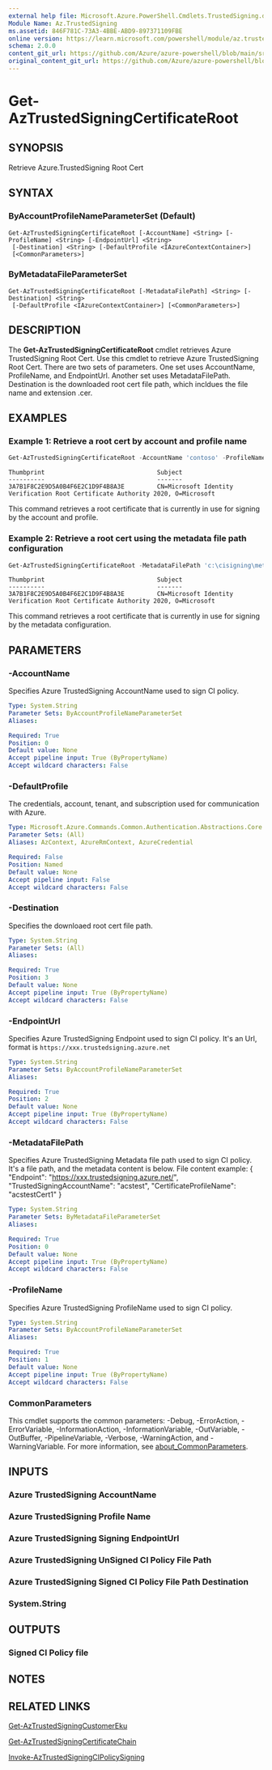 ```yaml
---
external help file: Microsoft.Azure.PowerShell.Cmdlets.TrustedSigning.dll-Help.xml
Module Name: Az.TrustedSigning
ms.assetid: 846F781C-73A3-4BBE-ABD9-897371109FBE
online version: https://learn.microsoft.com/powershell/module/az.trustedsigning/get-aztrustedsigningcertificateroot
schema: 2.0.0
content_git_url: https://github.com/Azure/azure-powershell/blob/main/src/TrustedSigning/TrustedSigning/help/Get-AzTrustedSigningCertificateRoot.md
original_content_git_url: https://github.com/Azure/azure-powershell/blob/main/src/TrustedSigning/TrustedSigning/help/Get-AzTrustedSigningCertificateRoot.md
---
```


# Get-AzTrustedSigningCertificateRoot

## SYNOPSIS
Retrieve Azure.TrustedSigning Root Cert

## SYNTAX

### ByAccountProfileNameParameterSet (Default)
```
Get-AzTrustedSigningCertificateRoot [-AccountName] <String> [-ProfileName] <String> [-EndpointUrl] <String>
 [-Destination] <String> [-DefaultProfile <IAzureContextContainer>]
 [<CommonParameters>]
```

### ByMetadataFileParameterSet
```
Get-AzTrustedSigningCertificateRoot [-MetadataFilePath] <String> [-Destination] <String>
 [-DefaultProfile <IAzureContextContainer>] [<CommonParameters>]
```

## DESCRIPTION
The **Get-AzTrustedSigningCertificateRoot** cmdlet retrieves Azure TrustedSigning Root Cert.
Use this cmdlet to retrieve Azure TrustedSigning Root Cert.
There are two sets of parameters. One set uses AccountName, ProfileName, and EndpointUrl. 
Another set uses MetadataFilePath.
Destination is the downloaded root cert file path, which incldues the file name and extension .cer.

## EXAMPLES

### Example 1: Retrieve a root cert by account and profile name
```powershell
Get-AzTrustedSigningCertificateRoot -AccountName 'contoso' -ProfileName 'contososigning' -EndpointUrl 'https://wus.trustedsigning.azure.net' -Destination 'c:\acs\certificateroot.cer'
```

```output
Thumbprint                               Subject
----------                               -------
3A7B1F8C2E9D5A0B4F6E2C1D9F4B8A3E         CN=Microsoft Identity Verification Root Certificate Authority 2020, O=Microsoft
```

This command retrieves a root certificate that is currently in use for signing by the account and profile.

### Example 2: Retrieve a root cert using the metadata file path configuration

```powershell
Get-AzTrustedSigningCertificateRoot -MetadataFilePath 'c:\cisigning\metadata_input.json' -Destination 'c:\acs\certificateroot.cer'
```

```output
Thumbprint                               Subject
----------                               -------
3A7B1F8C2E9D5A0B4F6E2C1D9F4B8A3E         CN=Microsoft Identity Verification Root Certificate Authority 2020, O=Microsoft
```

This command retrieves a root certificate that is currently in use for signing by the metadata configuration.

## PARAMETERS

### -AccountName
Specifies Azure TrustedSigning AccountName used to sign CI policy.

```yaml
Type: System.String
Parameter Sets: ByAccountProfileNameParameterSet
Aliases:

Required: True
Position: 0
Default value: None
Accept pipeline input: True (ByPropertyName)
Accept wildcard characters: False
```

### -DefaultProfile
The credentials, account, tenant, and subscription used for communication with Azure.

```yaml
Type: Microsoft.Azure.Commands.Common.Authentication.Abstractions.Core.IAzureContextContainer
Parameter Sets: (All)
Aliases: AzContext, AzureRmContext, AzureCredential

Required: False
Position: Named
Default value: None
Accept pipeline input: False
Accept wildcard characters: False
```

### -Destination
Specifies the downloaed root cert file path. 

```yaml
Type: System.String
Parameter Sets: (All)
Aliases:

Required: True
Position: 3
Default value: None
Accept pipeline input: True (ByPropertyName)
Accept wildcard characters: False
```

### -EndpointUrl
Specifies Azure TrustedSigning Endpoint used to sign CI policy. It's an Url, format is `https://xxx.trustedsigning.azure.net`

```yaml
Type: System.String
Parameter Sets: ByAccountProfileNameParameterSet
Aliases:

Required: True
Position: 2
Default value: None
Accept pipeline input: True (ByPropertyName)
Accept wildcard characters: False
```

### -MetadataFilePath
Specifies Azure TrustedSigning Metadata file path used to sign CI policy. It's a file path, and the metadata content is below. File content example:
{
  "Endpoint": "https://xxx.trustedsigning.azure.net/",
  "TrustedSigningAccountName": "acstest",
  "CertificateProfileName": "acstestCert1"
}

```yaml
Type: System.String
Parameter Sets: ByMetadataFileParameterSet
Aliases:

Required: True
Position: 0
Default value: None
Accept pipeline input: True (ByPropertyName)
Accept wildcard characters: False
```

### -ProfileName
Specifies Azure TrustedSigning ProfileName used to sign CI policy.

```yaml
Type: System.String
Parameter Sets: ByAccountProfileNameParameterSet
Aliases:

Required: True
Position: 1
Default value: None
Accept pipeline input: True (ByPropertyName)
Accept wildcard characters: False
```

### CommonParameters
This cmdlet supports the common parameters: -Debug, -ErrorAction, -ErrorVariable, -InformationAction, -InformationVariable, -OutVariable, -OutBuffer, -PipelineVariable, -Verbose, -WarningAction, and -WarningVariable. For more information, see [about_CommonParameters](http://go.microsoft.com/fwlink/?LinkID=113216).

## INPUTS

### Azure TrustedSigning AccountName

### Azure TrustedSigning Profile Name

### Azure TrustedSigning Signing EndpointUrl

### Azure TrustedSigning UnSigned CI Policy File Path

### Azure TrustedSigning Signed CI Policy File Path Destination

### System.String

## OUTPUTS

### Signed CI Policy file

## NOTES

## RELATED LINKS

[Get-AzTrustedSigningCustomerEku](./Get-AzTrustedSigningCustomerEku.md)

[Get-AzTrustedSigningCertificateChain](./Get-AzTrustedSigningCertificateChain.md)

[Invoke-AzTrustedSigningCIPolicySigning](./Invoke-AzTrustedSigningCIPolicySigning.md)
